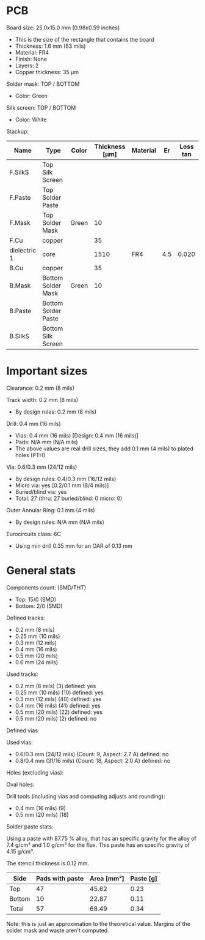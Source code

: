 # PCB

Board size: 25.0x15.0 mm (0.98x0.59 inches)

- This is the size of the rectangle that contains the board
- Thickness: 1.6 mm (63 mils)
- Material: FR4
- Finish: None
- Layers: 2
- Copper thickness: 35 µm

Solder mask: TOP / BOTTOM

- Color: Green

Silk screen: TOP / BOTTOM

- Color: White


Stackup:

| Name                 | Type                 | Color            | Thickness [µm]| Material        | Er        | Loss tan     |
|----------------------|----------------------|------------------|---------------|-----------------|-----------|--------------|
| F.SilkS              | Top Silk Screen      |                  |               |                 |           |              |
| F.Paste              | Top Solder Paste     |                  |               |                 |           |              |
| F.Mask               | Top Solder Mask      | Green            |            10 |                 |           |              |
| F.Cu                 | copper               |                  |            35 |                 |           |              |
| dielectric 1         | core                 |                  |          1510 | FR4             |       4.5 |        0.020 |
| B.Cu                 | copper               |                  |            35 |                 |           |              |
| B.Mask               | Bottom Solder Mask   | Green            |            10 |                 |           |              |
| B.Paste              | Bottom Solder Paste  |                  |               |                 |           |              |
| B.SilkS              | Bottom Silk Screen   |                  |               |                 |           |              |

# Important sizes

Clearance: 0.2 mm (8 mils)

Track width: 0.2 mm (8 mils)

- By design rules: 0.2 mm (8 mils)

Drill: 0.4 mm (16 mils)

- Vias: 0.4 mm (16 mils) [Design: 0.4 mm (16 mils)]
- Pads: N/A mm (N/A mils)
- The above values are real drill sizes, they add 0.1 mm (4 mils) to plated holes (PTH)

Via: 0.6/0.3 mm (24/12 mils)

- By design rules: 0.4/0.3 mm (16/12 mils)
- Micro via: yes [0.2/0.1 mm (8/4 mils)]
- Buried/blind via: yes
- Total: 27 (thru: 27 buried/blind: 0 micro: 0)

Outer Annular Ring: 0.1 mm (4 mils)

- By design rules: N/A mm (N/A mils)

Eurocircuits class: 6C
- Using min drill 0.35 mm for an OAR of 0.13 mm


# General stats

Components count: (SMD/THT)

- Top: 15/0 (SMD)
- Bottom: 2/0 (SMD)

Defined tracks:

- 0.2 mm (8 mils)
- 0.25 mm (10 mils)
- 0.3 mm (12 mils)
- 0.4 mm (16 mils)
- 0.5 mm (20 mils)
- 0.6 mm (24 mils)

Used tracks:

- 0.2 mm (8 mils) (3) defined: yes
- 0.25 mm (10 mils) (10) defined: yes
- 0.3 mm (12 mils) (40) defined: yes
- 0.4 mm (16 mils) (41) defined: yes
- 0.5 mm (20 mils) (22) defined: yes
- 0.5 mm (20 mils) (2) defined: no

Defined vias:


Used vias:

- 0.6/0.3 mm (24/12 mils) (Count: 9, Aspect: 2.7 A) defined: no
- 0.8/0.4 mm (31/16 mils) (Count: 18, Aspect: 2.0 A) defined: no

Holes (excluding vias):


Oval holes:


Drill tools (including vias and computing adjusts and rounding):

- 0.4 mm (16 mils) (9)
- 0.5 mm (20 mils) (18)

Solder paste stats:

Using a paste with 87.75 % alloy, that has an specific gravity for the alloy of 7.4 g/cm³
and 1.0 g/cm³ for the flux. This paste has an specific gravity of  4.15 g/cm³.

The stencil thickness is  0.12 mm.

| Side   | Pads with paste | Area [mm²] | Paste [g] |
|--------|-----------------|------------|-----------|
| Top    |              47 |      45.62 |      0.23 |
| Bottom |              10 |      22.87 |      0.11 |
| Total  |              57 |      68.49 |      0.34 |

Note: this is just an approximation to the theoretical value. Margins of the solder mask and waste aren't computed.



